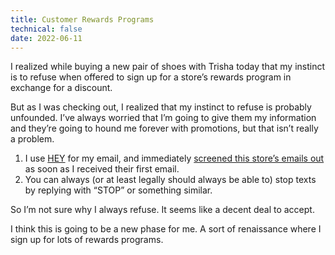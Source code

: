 ```yaml
---
title: Customer Rewards Programs
technical: false
date: 2022-06-11
---
```


I realized while buying a new pair of shoes with Trisha today that my instinct is to refuse when offered to sign up for a store’s rewards program in exchange for a discount. 

But as I was checking out, I realized that my instinct to refuse is probably unfounded. I’ve always worried that I’m going to give them my information and they’re going to hound me forever with promotions, but that isn’t really a problem. 

1. I use [HEY](https://www.hey.com) for my email, and immediately [screened this store’s emails out](https://www.hey.com/features/the-screener/) as soon as I received their first email. 
2. You can always (or at least legally should always be able to) stop texts by replying with “STOP” or something similar. 

So I’m not sure why I always refuse. It seems like a decent deal to accept. 

I think this is going to be a new phase for me. A sort of renaissance where I sign up for lots of rewards programs. 